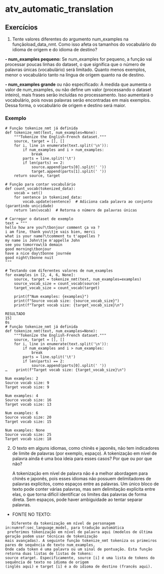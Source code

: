 # atv_automatic_translation

## Exercícios
1. Tente valores diferentes do argumento num_examples na funçãoload_data_nmt. Como isso afeta os tamanhos do vocabulário do idioma de origem e do idioma de destino?
   
**- num_examples pequeno:** Se num_examples for pequeno, a função vai processar poucas linhas do dataset, o que significa que o número de palavras únicas (vocabulário) será limitado. Quanto menos exemplos, menor o vocabulário tanto na língua de origem quanto na de destino.

**- num_examples grande** ou não especificado: À medida que aumenta o valor de num_examples, ou não define um valor (processando o dataset inteiro), mais frases serão incluídas no processamento. Isso aumentará o vocabulário, pois novas palavras serão encontradas em mais exemplos. Dessa forma, o vocabulário de origem e destino será maior.

### Exemplo
```
# Função tokenize_nmt já definida
def tokenize_nmt(text, num_examples=None):
    """Tokenize the English-French dataset."""
    source, target = [], []
    for i, line in enumerate(text.split('\n')):
        if num_examples and i > num_examples:
            break
        parts = line.split('\t')
        if len(parts) == 2:
            source.append(parts[0].split(' '))
            target.append(parts[1].split(' '))
    return source, target

# Função para contar vocabulário
def count_vocab(tokenized_data):
    vocab = set()
    for sentence in tokenized_data:
        vocab.update(sentence)  # Adiciona cada palavra ao conjunto (garantindo unicidade)
    return len(vocab)  # Retorna o número de palavras únicas

# Carregar o dataset de exemplo
text = """
hello how are you?\tbonjour comment ça va ?
i am fine, thank you\tje vais bien, merci
what is your name?\tcomment tu t'appelles ?
my name is John\tje m'appelle John
see you tomorrow\tà demain
good morning\tbonjour
have a nice day\tbonne journée
good night\tbonne nuit
"""

# Testando com diferentes valores de num_examples
for examples in [2, 4, 6, None]:
    source, target = tokenize_nmt(text, num_examples=examples)
    source_vocab_size = count_vocab(source)
    target_vocab_size = count_vocab(target)
    
    print(f"Num examples: {examples}")
    print(f"Source vocab size: {source_vocab_size}")
    print(f"Target vocab size: {target_vocab_size}\n")

RESULTADO
15]
0s
# Função tokenize_nmt já definida
def tokenize_nmt(text, num_examples=None):
    """Tokenize the English-French dataset."""
    source, target = [], []
    for i, line in enumerate(text.split('\n')):
        if num_examples and i > num_examples:
            break
        parts = line.split('\t')
        if len(parts) == 2:
            source.append(parts[0].split(' '))
…    print(f"Target vocab size: {target_vocab_size}\n")

Num examples: 2
Source vocab size: 9
Target vocab size: 9

Num examples: 4
Source vocab size: 16
Target vocab size: 13

Num examples: 6
Source vocab size: 20
Target vocab size: 15

Num examples: None
Source vocab size: 25
Target vocab size: 18

```
2. O texto em alguns idiomas, como chinês e japonês, não tem indicadores de limite de palavras (por exemplo, espaço). A tokenização em nível de palavra ainda é uma boa ideia para esses casos? Por que ou por que não?
   
    A tokenização em nível de palavra não é a melhor abordagem para chinês e japonês, pois esses idiomas não possuem delimitadores de palavras explícitos, como espaços entre as palavras. Um único bloco de texto pode conter várias palavras, mas sem delimitação explícita entre elas, o que torna difícil identificar os limites das palavras de forma direta. Sem espaços, pode haver ambiguidade ao tentar separar palavras.
   
- FONTE NO TEXTO:
```
   Diferente da tokenização em nível de personagem in:numref:sec_language_model, para tradução automática
 preferimos tokenização em nível de palavra aqui (modelos de última geração podem usar técnicas de tokenização
mais avançadas). A seguinte função tokenize_nmt tokeniza os primeiros pares de sequência de texto num_examples,
Onde cada token é uma palavra ou um sinal de pontuação. Esta função retorna duas listas de listas de tokens:
source etarget. Especificamente, source [i] é uma lista de tokens do  sequência de texto no idioma de origem
(inglês aqui) e target [i] é a do idioma de destino (francês aqui).
```

